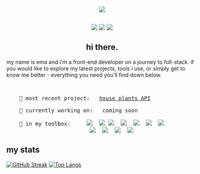 <div align="center">
    <a href="https://rosoema.com/"><img src="https://media2.giphy.com/media/LMcB8XospGZO8UQq87/giphy.gif"/></a>
</div>
<br>
<p align="center">
    <a target="_blank" href="https://www.linkedin.com/in/rosoema/" ><img src="https://img.shields.io/badge/LinkedIn-0077B5?style=flat-for-the-badge&logo=linkedin&logoColor=white&link=https://www.linkedin.com/in/rosoema/"/></a>
    <a target="_blank" href="mailto:roso.emawd@gmail.com"><img src="https://img.shields.io/badge/Gmail-D14836?style=flat-for-the-badge&logo=gmail&logoColor=white&link=mailto:roso.emawd@gmail.com"/></a>
    <a target="_blank" href="https://twitter.com/ffc0cbDeficient" ><img src="https://img.shields.io/badge/Twitter-1DA1F2?style=flat-for-the-badge&logo=twitter&logoColor=white"/></a>
</p>

<h2 align="center">hi there.</h2>

<p>my name is ema and i'm a front-end developer on a journey to full-stack. if you would like to explore my latest projects, tools i use, or simply get to know me better - everything you need you'll find down below.</p>

<br>

<pre>
    🚀 most recent project:   <a href="https://t.co/tvJoeh2vEg">house plants API</a>

    🔧 currently working on:   coming soon
    
    🧰 in my toolbox:     <img src="https://img.shields.io/badge/JavaScript-F7DF1E?style=flat-for-the-badge&logo=javascript&logoColor=black"/>  <img src="https://img.shields.io/badge/React-20232A?style=flat-for-the-badge&logo=react&logoColor=61DAFB"/> <img src="https://img.shields.io/badge/HTML5-E34F26?style=flat-for-the-badge&logo=html5&logoColor=white"/>  <img src="https://img.shields.io/badge/CSS3-1572B6?style=flat-for-the-badge&logo=css3&logoColor=white"/>  <img src="https://img.shields.io/badge/Node.js-43853D?style=flat-for-the-badge&logo=node.js&logoColor=white"/>  <img src="https://img.shields.io/badge/Sass-CC6699?style=flat-for-the-badge&logo=sass&logoColor=white"/>  <img src="https://img.shields.io/badge/Express.js-404D59?style=flat-for-the-badge"/>  
                          <img src="https://img.shields.io/badge/Bootstrap-563D7C?style=flat-for-the-badge&logo=bootstrap&logoColor=white"/>  <img src="https://img.shields.io/badge/styled--components-DB7093?style=flat-for-the-badge&logo=styled-components&logoColor=white"/>  <img src="https://img.shields.io/badge/jQuery-0769AD?style=flat-for-the-badge&logo=jquery&logoColor=white"/>  <img src="https://img.shields.io/badge/React_Router-CA4245?style=flat-for-the-badge&logo=react-router&logoColor=white"/>
</pre>

<h2>my stats</h2>

[![GitHub Streak](http://github-readme-streak-stats.herokuapp.com?user=rosoema&theme=tokyonight&hide_border=true&date_format=M%20j%5B%2C%20Y%5D)](https://git.io/streak-stats) [![Top Langs](https://github-readme-stats.vercel.app/api/top-langs/?username=rosoema&theme=tokyonight&hide_border=true)](https://github.com/anuraghazra/github-readme-stats)
